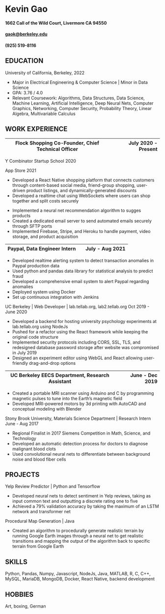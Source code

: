 

# Kevin Gao
#### 1662 Call of the Wild Court, Livermore CA 94550
#### gaok@berkeley.edu
#### (925) 519-8116

## EDUCATION
University of California, Berkeley, 2022

- Major in Electrical Engineering & Computer Science | Minor in Data Science
- GPA: 3.76 / 4.0
- Relevant Coursework: Algorithms, Data Structures, Data Science, Machine Learning, Artificial Intelligence, Deep Neural Nets, Computer Graphics, Networking, Computer Security, Probability Theory,  Linear Algebra, Multivariable Calculus

## WORK EXPERIENCE
| Flock Shopping Co-Founder, Chief Technical Officer ||  July 2020 - Present |
|-|:-:|-:|

Y Combinator Startup School 2020

App Store 2021

- Developed a React Native shopping platform that connects customers through content-based social media, friend-group shopping, user-driven product listings, and dynamically-generated discounts
- Developed a realtime chat using WebSockets where users can shop together and split costs securely
* Implemented a neural net recommendation algorithm to sugges products
* Created a dedicated email server to send automated emails securely through SFTP ports
* Implemented Firebase, Stripe, and Heroku to handle payment, video storage, and product acquisition


| Paypal, Data Engineer Intern ||  July - Aug 2021 |
|-|:-:|-:|

- Developed realtime alerting system to detect transaction anomalies in Paypal production data
- Used python and pandas data library for statistical analysis to predict fraud
- Developed a comprehensive email system to alert Paypal regarding anomalies
- Deployed system using Docker
- Set up continuous integration with Jenkins

UC Berkeley | Web Developer | lab.tellab.org, lab2.tellab.org	Oct 2019 - June 2020

- Developed a backend for hosting university psychology experiments at lab.tellab.org using NodeJs
- Pushed for a refactor using the React framework while keeping the original code structure
- Implemented security protocols including CORS, SSL, TLS, and redesigned database password storage after website was compromised in July 2019
- Designed an experiment editor using WebGL and React allowing user-friendly drag-and-drop options

| UC Berkeley EECS Department, Research Assistant	|| June - Dec 2019 |
| - | :-: | -:|

- Created a portable MRI scanner using Arduino and C by programming magnetic pulses to tune into the Earth’s magnetic field
- Developed MRI-powered motors by 3d printing with AutoCAD and conceptual modeling with Blender

Stony Brook University, Materials Science Department  | Research Intern	June - Aug 2017

- Regional Finalist in 2017 Siemens Competition in Math, Science, and Technology
- Developed an automatic detection process for doctors to diagnose malignant blood clots
- Used convolutional neural nets to differentiate between background noise and blood fiber cells

## PROJECTS

Yelp Review Predictor | Python and Tensorflow	

- Developed neural nets to detect sentiment in Yelp reviews, taking as input common text and outputting a discrete rating one to five
- Achieved a 79% validation accuracy by taking the maximum of an LSTM network and transformer net

Procedural Map Generation | Java	

- Created an algorithm to procedurally generate realistic terrain by running Google Earth images through a neural net to get realistic transitions and mapping the output of the algorithm back to specific terrain from Google Earth

## SKILLS

Python, Pandas, Numpy, Javascript, NodeJs, Java, MATLAB, R, C, C++, MySQL, MariaDB, MongoDB, Docker, React Native, backend development

## HOBBIES

Art, boxing, German

